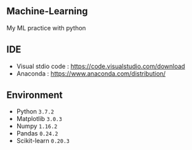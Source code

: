 ## Machine-Learning
My ML practice with python

## IDE 
 * Visual stdio code : https://code.visualstudio.com/download
 * Anaconda : https://www.anaconda.com/distribution/

## Environment
  * Python `3.7.2`
  * Matplotlib `3.0.3`
  * Numpy `1.16.2`
  * Pandas `0.24.2`
  * Scikit-learn `0.20.3`
